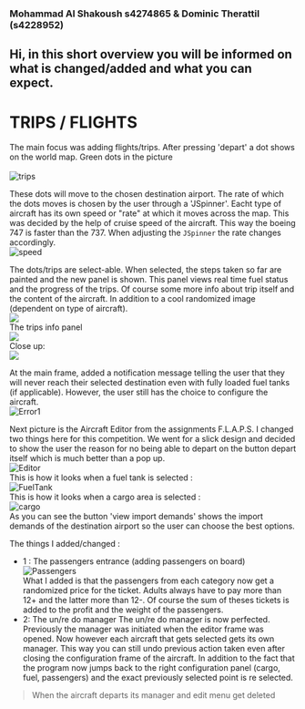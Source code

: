 ### Mohammad Al Shakoush s4274865 & Dominic Therattil (s4228952)

## Hi, in this short overview you will be informed on what is changed/added and what you can expect.

# TRIPS / FLIGHTS
The main focus was adding flights/trips. After pressing 'depart' a dot shows on the world map. Green dots in the picture <br>
<br> ![trips](images/readme/Trips.PNG) <br>

These dots will move to the chosen destination airport. The rate of which the dots moves is chosen by the user through a 'JSpinner'. Eacht type of aircraft has its own speed or "rate" at which it moves across the map. This was decided by the help of cruise speed of the aircraft. This way the boeing 747 is faster than the 737. When adjusting the `JSpinner` the rate changes accordingly.
<br> ![speed](images/readme/newSpeed.PNG) <br>

The dots/trips are select-able. When selected, the steps taken so far are painted and the new panel is shown. This panel views real time fuel status and the progress of the
trips. Of course some more info about trip itself and the content of the aircraft. In addition to a cool randomized image (dependent on type of aircraft).
<br> ![](images/readme/TripDotChosen.PNG)<br>
The trips info panel
<br> ![](images/readme/TripChosen.PNG)<br>
Close up:
<br> ![](images/readme/TripsInfo.PNG) <br>

At the main frame, added a notification message telling the user that they will never reach their selected destination even with fully loaded fuel tanks (if applicable). However,
the user still has the choice to configure the aircraft.
<br> ![Error1](images/readme/NotReachableError.PNG)<br>

Next picture is the Aircraft Editor from the assignments F.L.A.P.S. I changed two things here for this competition.
We went for a slick design and decided to show the user the reason for no being able to depart on the button depart itself which is much better than a pop up.
<br> ![Editor](images/readme/AircraftEditor.PNG)<br>
This is how it looks when a fuel tank is selected :
<br> ![FuelTank](images/readme/FuelTankChosen.PNG)<br>
This is how it looks when a cargo area is selected :
<br> ![cargo](images/readme/CragoAreaChosen.PNG)<br>
As you can see the button 'view import demands' shows the import demands of the destination airport so the user can choose the best options.

The things I added/changed :

* 1 : The passengers entrance (adding passengers on board)
<br> ![Passengers](images/readme/PassengersChosen.PNG)<br>
What I added is that the passengers from each category now get a randomized price for the ticket. Adults always have to pay more than 12+ and the latter more than 12-.
Of course the sum of theses tickets is added to the profit and the weight of the passengers.
* 2: The un/re do manager
The un/re do manager is now perfected. Previously the manager was initiated when the editor frame was opened. Now however each aircraft that gets selected gets its own manager. This way you can still undo previous action taken even after closing the configuration frame of the aircraft. In addition to the fact that the program now jumps back to the right configuration panel (cargo, fuel, passengers) and the exact previously selected point is re selected.
>When the aircraft departs its manager and edit menu get deleted
